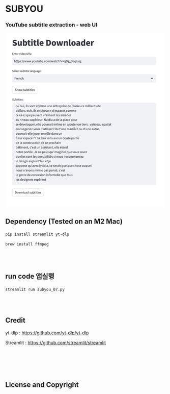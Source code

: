 # SUBYOU



### YouTube subtitle extraction - web UI

![Image](https://github.com/leeseomin/SUBYOU/blob/main/pic/1.png)



## Dependency (Tested on an M2 Mac) 


```pip install streamlit yt-dlp```

```brew install ffmpeg```


<br>
<br>


## run code 앱실행  

```streamlit run subyou_07.py```


 <br/>


 <br/>




## Credit

yt-dlp : https://github.com/yt-dlp/yt-dlp

Streamlit : https://github.com/streamlit/streamlit

 <br/>
 
 <br/>



 <br/>
 
 <br/>

## License and Copyright

